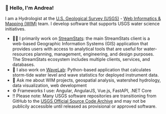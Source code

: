 ### 👋 Hello, I'm Andrea!

I am a Hydrologist at the [U.S. Geological Survey (USGS)](https://usgs.gov/) - [Web Informatics & Mapping (WIM)](https://wim.usgs.gov/) team. I develop software that supports USGS water science initiatives.

- 👩‍💻 I primarily work on [StreamStats](http://streamstats.usgs.gov/): the main StreamStats client is a web-based Geographic Information Systems (GIS) application that provides users with access to analytical tools that are useful for water-resources planning, management, engineering, and design purposes. The StreamStats ecosystem includes multiple clients, services, and databases. 
- 🌊 I also work on [WaveLab](https://www.usgs.gov/software/wavelab): Python-based application that calculates storm-tide water level and wave statistics for deployed instrument data.
- 💬 Ask me about WIM projects, geospatial analysis, watershed hydrology, data visualization, web development
- ⚙ Frameworks I use: Angular, AngularJS, Vue.js, FastAPI, .NET Core
- ‼ Please note: Many USGS software repositories are transitioning from GitHub to the [USGS Official Source Code Archive](https://code.usgs.gov/) and may not be publicily accessible until released as provisional or approved software. 
